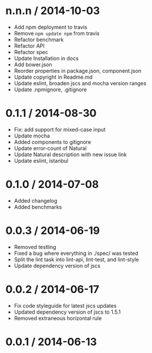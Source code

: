 
n.n.n / 2014-10-03
==================

 * Add npm deployment to travis
 * Remove `npm update npm` from travis
 * Refactor benchmark
 * Refactor API
 * Refactor spec
 * Update Installation in docs
 * Add bower.json
 * Reorder properties in package.json, component.json
 * Update copyright in Readme.md
 * Update eslint, broaden jscs and mocha version ranges
 * Update .npmignore, .gitignore

0.1.1 / 2014-08-30
==================

 * Fix: add support for mixed-case input
 * Update mocha
 * Added components to gitignore
 * Update error-count of Natural
 * Update Natural description with new issue link
 * Update eslint, istanbul

0.1.0 / 2014-07-08
==================

 * Added changelog
 * Added benchmarks

0.0.3 / 2014-06-19
==================

 * Removed testling
 * Fixed a bug where everything in ./spec/ was tested
 * Split the lint task into lint-api, lint-test, and lint-style
 * Update dependency version of jscs

0.0.2 / 2014-06-17
==================

 * Fix code styleguide for latest jscs updates
 * Updated dependency version of jscs to 1.5.1
 * Removed extraneous horizontal rule

0.0.1 / 2014-06-13
==================

